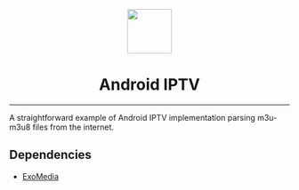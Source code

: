 <div align="center">
  <img src="https://icons-for-free.com/iconfiles/png/512/cable+mintie+screen+set+television+tv+icon-1320190746401799363.png" width="80"/>
  <h1>Android IPTV</h1>
 </div>
 
 ---

A straightforward example of Android IPTV implementation parsing m3u-m3u8 files from the internet.

## Dependencies
- [ExoMedia](https://github.com/brianwernick/ExoMedia)
